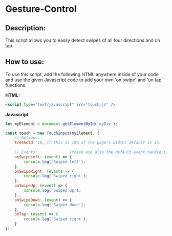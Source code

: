 # Gesture-Control

## Description:

This script allows you to easily detect swipes of all four directions and on tap.

## How to use:

To use this script, add the following HTML anywhere inside of your code and use the given Javascript code to add your own 'on swipe' and 'on tap' functions.

**HTML:**

```html
<script type="text/javascript" src="touch.js" />
```

**Javascript**
```js
let myElement = document.getElementById('myDiv');

const touch = new TouchInput(myElement, {
    // Options:
    treshold: 10, // this is 10% of the page's width; default is 1%.
    
    // Events:              (these are also the default event handlers)
    onSwipeLeft: (event) => {
        console.log('Swiped left');
    },
    onSwipeRight: (event) => {
        console.log('Swiped right');
    },
    onSwipeUp: (event) => {
        console.log('Swiped up');
    },
    onSwipeDown: (event) => {
        console.log('Swiped down');
    },
    onTap: (event) => {
        console.log('Swiped right');
    }
});
```
